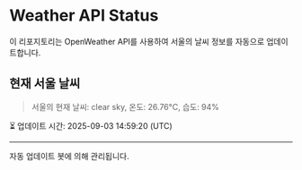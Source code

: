 
# Weather API Status

이 리포지토리는 OpenWeather API를 사용하여 서울의 날씨 정보를 자동으로 업데이트합니다.

## 현재 서울 날씨
> 서울의 현재 날씨: clear sky, 온도: 26.76°C, 습도: 94%

⏳ 업데이트 시간: 2025-09-03 14:59:20 (UTC)

---
자동 업데이트 봇에 의해 관리됩니다.
